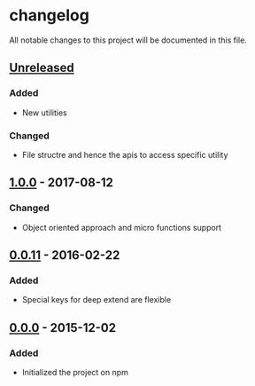 # changelog
All notable changes to this project will be documented in this file.

## [Unreleased]
### Added
  - New utilities
### Changed
  - File structre and hence the apis to access specific utility

## [1.0.0]  - 2017-08-12
### Changed
  - Object oriented approach and micro functions support

## [0.0.11] - 2016-02-22
### Added
  - Special keys for deep extend are flexible

## [0.0.0]  - 2015-12-02
### Added
  - Initialized the project on npm

  [Unreleased]: https://github.com/codeofnode/product/compare/petu-v2...petu-dev
  [1.0.0]: https://www.npmjs.com/package/petu/v/1.0.0
  [0.0.11]: https://www.npmjs.com/package/petu/v/0.0.11
  [0.0.0]: https://www.npmjs.com/package/petu/v/0.0.1
